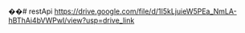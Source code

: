 ��#   r e s t A p i 
 https://drive.google.com/file/d/1I5kLjuieW5PEa_NmLA-hBThAi4bVWPwI/view?usp=drive_link
 
